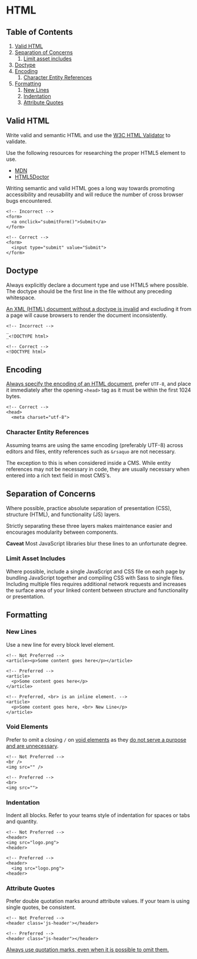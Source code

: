 # HTML

## Table of Contents

1. [Valid HTML](#valid-html)
1. [Separation of Concerns](#separation-of-concerns)
   1. [Limit asset includes](#limit-asset-includes)
1. [Doctype](#doctype)
1. [Encoding](#encoding)
   1. [Character Entity References](#character-entity-references)
1. [Formatting](#formatting)
   1. [New Lines](#new-lines)
   1. [Indentation](#indentation)
   1. [Attribute Quotes](#attribute-quotes)

## Valid HTML

Write valid and semantic HTML and use the [W3C HTML Validator](https://validator.w3.org/) to validate.

Use the following resources for researching the proper HTML5 element to use.
* [MDN](https://developer.mozilla.org/en-US/docs/Web/HTML/Element)
* [HTML5Doctor](http://html5doctor.com)

Writing semantic and valid HTML goes a long way towards promoting accessibility and reusability and will reduce the number of cross browser bugs encountered.

```
<!-- Incorrect -->
<form>
  <a onclick="submitForm()">Submit</a>
</form>

<!-- Correct -->
<form>
  <input type="submit" value="Submit">
</form>
```

## Doctype

Always explicitly declare a document type and use HTML5 where possible. The doctype should be the first line in the file without any preceding whitespace.

[An XML (HTML) document without a doctype is invalid](https://www.xml.com/pub/a/2002/09/04/xslt.html) and excluding it from a page will cause browsers to render the document inconsistently.

```
<!-- Incorrect -->
_
_<!DOCTYPE html>

<!-- Correct -->
<!DOCTYPE html>
```

## Encoding

[Always specify the encoding of an HTML document](https://www.w3.org/International/questions/qa-html-encoding-declarations), prefer `UTF-8`, and place it immediately after the opening `<head>` tag as it must be within the first 1024 bytes.

```
<!-- Correct -->
<head>
  <meta charset="utf-8">
```

### Character Entity References

Assuming teams are using the same encoding (preferably UTF-8) across editors and files, entity references such as `&rsaquo` are not necessary.

The exception to this is when considered inside a CMS. While entity references may not be necessary in code, they are usually necessary when entered into a rich text field in most CMS's.

## Separation of Concerns

Where possible, practice absolute separation of presentation (CSS), structure (HTML), and functionality (JS) layers.

Strictly separating these three layers makes maintenance easier and encourages modularity between components.

**Caveat** Most JavaScript libraries blur these lines to an unfortunate degree.

### Limit Asset Includes

Where possible, include a single JavaScript and CSS file on each page by bundling JavaScript together and compiling CSS with Sass to single files. Including multiple files requires additional network requests and increases the surface area of your linked content between structure and functionality or presentation.

## Formatting

### New Lines

Use a new line for every block level element.

```
<!-- Not Preferred -->
<article><p>Some content goes here</p></article>

<!-- Preferred -->
<article>
  <p>Some content goes here</p>
</article>

<!-- Preferred, <br> is an inline element. -->
<article>
  <p>Some content goes here, <br> New Line</p>
</article>
```

### Void Elements

Prefer to omit a closing `/` on [void elements](https://www.w3.org/TR/html/syntax.html#writing-html-documents-elements) as they [do not serve a purpose and are unnecessary](https://www.w3.org/TR/html/syntax.html#start-tags).

```
<!-- Not Preferred -->
<br />
<img src="" />

<!-- Preferred -->
<br>
<img src="">
```

### Indentation

Indent all blocks. Refer to your teams style of indentation for spaces or tabs and quantity.

```
<!-- Not Preferred -->
<header>
<img src="logo.png">
<header>

<!-- Preferred -->
<header>
  <img src="logo.png">
<header>  
```

### Attribute Quotes

Prefer double quotation marks around attribute values. If your team is using single quotes, be consistent.

```
<!-- Not Preferred -->
<header class='js-header'></header>

<!-- Preferred -->
<header class="js-header"></header>
```

[Always use quotation marks, even when it is possible to omit them.](https://www.w3.org/TR/REC-html40/intro/sgmltut.html#h-3.2.2)
